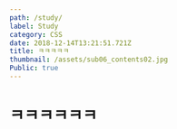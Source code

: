 ```yaml
---
path: /study/
label: Study
category: CSS
date: 2018-12-14T13:21:51.721Z
title: ㅋㅋㅋㅋㅋ
thumbnail: /assets/sub06_contents02.jpg
Public: true
---
```

# ㅋㅋㅋㅋㅋㅋ
